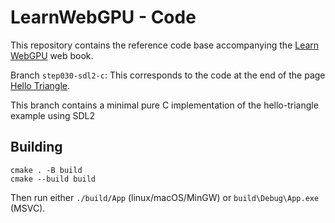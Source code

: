 LearnWebGPU - Code
==================

This repository contains the reference code base accompanying the [Learn WebGPU](learnwgpu.com) web book.

Branch `step030-sdl2-c`: This corresponds to the code at the end of the page [Hello Triangle](https://eliemichel.github.io/LearnWebGPU/basic-3d-rendering/hello-triangle.html).

This branch contains a minimal pure C implementation of the hello-triangle example using SDL2


Building
--------

```
cmake . -B build
cmake --build build
```

Then run either `./build/App` (linux/macOS/MinGW) or `build\Debug\App.exe` (MSVC).
